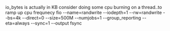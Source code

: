 io_bytes is actually in KB
consider doing some cpu burning on a thread..to ramp up cpu frequnecy
fio --name=randwrite --iodepth=1 --rw=randwrite --bs=4k --direct=0 --size=500M --numjobs=1 --group_reporting --eta=always --sync=1 --output fsync
